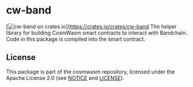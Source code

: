# cw-band

[![cw-band on crates.io](https://img.shields.io/crates/v/cw-band.svg)](https://crates.io/crates/cw-band
The helper library for building CosmWasm smart contracts to interact with Bandchain. Code in this package
is compiled into the smart contract.

## License

This package is part of the cosmwasm repository, licensed under the Apache
License 2.0 (see [NOTICE](https://github.com/bandprotocol/cw-band/blob/main/NOTICE)
and [LICENSE](https://github.com/bandprotocol/cw-band/blob/main/LICENSE)).
